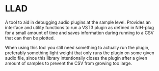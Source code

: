 # LLAD
A tool to aid in debugging audio plugins at the sample level. Provides an interface and utility functions to run a VST3 plugin as defined in NIH-plug for a small amount of time and saves information during running to a CSV that can then be plotted. 

When using this tool you still need something to actually run the plugin, preferably something light weight that only runs the plugin on some given audio file, since this library intentionally closes the plugin after a given amount of samples to prevent the CSV from growing too large.